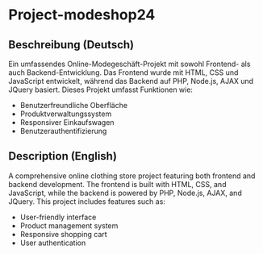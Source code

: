 # Project-modeshop24

## Beschreibung (Deutsch)
Ein umfassendes Online-Modegeschäft-Projekt mit sowohl Frontend- als auch Backend-Entwicklung. Das Frontend wurde mit HTML, CSS und JavaScript entwickelt, während das Backend auf PHP, Node.js, AJAX und JQuery basiert. Dieses Projekt umfasst Funktionen wie:

- Benutzerfreundliche Oberfläche
- Produktverwaltungssystem
- Responsiver Einkaufswagen
- Benutzerauthentifizierung

## Description (English)
A comprehensive online clothing store project featuring both frontend and backend development. The frontend is built with HTML, CSS, and JavaScript, while the backend is powered by PHP, Node.js, AJAX, and JQuery. This project includes features such as:

- User-friendly interface
- Product management system
- Responsive shopping cart
- User authentication



